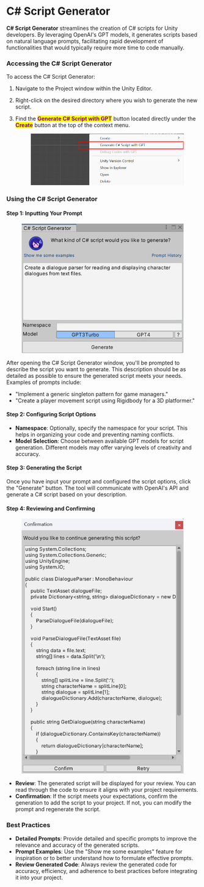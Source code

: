 # C# Script Generator

**C# Script Generator** streamlines the creation of C# scripts for Unity developers. By leveraging OpenAI's GPT models, it generates scripts based on natural language prompts, facilitating rapid development of functionalities that would typically require more time to code manually.

### Accessing the C# Script Generator

To access the C# Script Generator:

1. Navigate to the Project window within the Unity Editor.
2. Right-click on the desired directory where you wish to generate the new script.
3.  Find the <mark style="color:purple;">**Generate C# Script with GPT**</mark> button located directly under the <mark style="color:purple;">**Create**</mark> button at the top of the context menu.

    <figure><img src="../../../.gitbook/assets/image (39).png" alt="" width="563"><figcaption></figcaption></figure>

### Using the C# Script Generator

#### Step 1: Inputting Your Prompt

<figure><img src="../../../.gitbook/assets/image (37).png" alt="" width="447"><figcaption></figcaption></figure>

After opening the C# Script Generator window, you'll be prompted to describe the script you want to generate. This description should be as detailed as possible to ensure the generated script meets your needs. Examples of prompts include:

* "Implement a generic singleton pattern for game managers."
* "Create a player movement script using Rigidbody for a 3D platformer."

#### Step 2: Configuring Script Options

* **Namespace**: Optionally, specify the namespace for your script. This helps in organizing your code and preventing naming conflicts.
* **Model Selection**: Choose between available GPT models for script generation. Different models may offer varying levels of creativity and accuracy.

#### Step 3: Generating the Script

Once you have input your prompt and configured the script options, click the "Generate" button. The tool will communicate with OpenAI's API and generate a C# script based on your description.

#### Step 4: Reviewing and Confirming

<figure><img src="../../../.gitbook/assets/image (38).png" alt="" width="448"><figcaption></figcaption></figure>

* **Review**: The generated script will be displayed for your review. You can read through the code to ensure it aligns with your project requirements.
* **Confirmation**: If the script meets your expectations, confirm the generation to add the script to your project. If not, you can modify the prompt and regenerate the script.

### Best Practices

* **Detailed Prompts**: Provide detailed and specific prompts to improve the relevance and accuracy of the generated scripts.
* **Prompt Examples**: Use the "Show me some examples" feature for inspiration or to better understand how to formulate effective prompts.
* **Review Generated Code**: Always review the generated code for accuracy, efficiency, and adherence to best practices before integrating it into your project.
